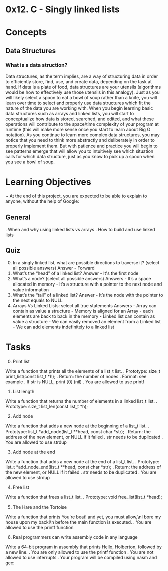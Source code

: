 # 0x12. C - Singly linked lists

# Concepts
 ## Data Structures
 ### What is a data struction?
 Data structures, as the term implies, are a way of structuring data in order to efficiently store, find, use, and create data, depending on the task at hand. If data is a plate of food, data structures are your utensils (algorithms would be how to effectively use those utensils in this analogy). Just as you will likely select a spoon to eat a bowl of soup rather than a knife, you will learn over time to select and properly use data structures which fit the nature of the data you are working with. When you begin learning basic data structures such as arrays and linked lists, you will start to conceptualize how data is stored, searched, and edited, and what these operations will contribute to the space/time complexity of your program at runtime (this will make more sense once you start to learn about Big O notation). As you continue to learn more complex data structures, you may notice that you need to think more abstractly and deliberately in order to properly implement them. But with patience and practice you will begin to see patterns emerge that will allow you to intuitively see which situation calls for which data structure, just as you know to pick up a spoon when you see a bowl of soup.


# Learning Objectives
~ At the end of this project, you are expected to be able to explain to anyone, without the help of Google:

## General
  . When and why using linked lists vs arrays
  . How to build and use linked lists

## Quiz
 0. In a singly linked list, what are possible directions to traverse it? (select all possible answers)
Answer - Forward
 1. What’s the “head” of a linked list?
Answer - It's the first node
 2. What’s a node? (select all possible answers)
Answers - It’s a space allocated in memory
        - It’s a structure with a pointer to the next node and value information
 3. What’s the “tail” of a linked list?
Answer - It’s the node with the pointer to the next equals to NULL
 4. Arrays Vs Linked Lists: select all true statements
Answers - Array can contain as value a structure
        - Memory is aligned for an Array - each elements are back to back in the memory
        - Linked list can contain as value a structure
        - We can easily removed an element from a Linked list
        - We can add elements indefinitely to a linked list

# Tasks

0. Print list

Write a function that prints all the elements of a list_t list.
 . Prototype: size_t print_list(const list_t *h);
 . Return: the number of nodes
 . Format: see example
 . If str is NULL, print [0] (nil)
 . You are allowed to use printf

1. List length

Write a function that returns the number of elements in a linked list_t list.
 . Prototype: size_t list_len(const list_t *h);

2. Add node

Write a function that adds a new node at the beginning of a list_t list.
 . Prototype: list_t *add_node(list_t **head, const char *str);
 . Return: the address of the new element, or NULL if it failed
 . str needs to be duplicated
 . You are allowed to use strdup

3. Add node at the end

Write a function that adds a new node at the end of a list_t list.
 . Prototype: list_t *add_node_end(list_t **head, const char *str);
 . Return: the address of the new element, or NULL if it failed
 . str needs to be duplicated
 . You are allowed to use strdup

4. Free list

Write a function that frees a list_t list.
 . Prototype: void free_list(list_t *head);

5. The Hare and the Tortoise

Write a function that prints You're beat! and yet, you must allow,\nI bore my house upon my back!\n before the main function is executed.
 . You are allowed to use the printf function

6. Real programmers can write assembly code in any language

Write a 64-bit program in assembly that prints Hello, Holberton, followed by a new line.
 . You are only allowed to use the printf function
 . You are not allowed to use interrupts
 . Your program will be compiled using nasm and gcc:
